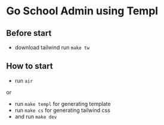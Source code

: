 # Go School Admin using Templ

## Before start

- download tailwind run `make tw`

## How to start

- run `air`

or

- run `make templ` for generating template
- run `make cs` for generating tailwind css
- and run `make dev`

